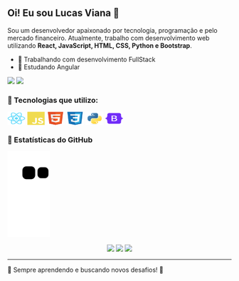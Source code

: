 ## Oi! Eu sou Lucas Viana 👋
Sou um desenvolvedor apaixonado por tecnologia, programação e pelo mercado financeiro. Atualmente, trabalho com desenvolvimento web utilizando **React, JavaScript, HTML, CSS, Python e Bootstrap**.

- 🔭 Trabalhando com desenvolvimento FullStack
- 🌱 Estudando Angular
  
<div style="display: center">
  <img height="160em" src="https://github-readme-stats.vercel.app/api?username=lucasviana20&show_icons=true&theme=dark&include_all_commits=true&count_private=true"/>
  <img height="160em" src="https://github-readme-streak-stats.herokuapp.com/?user=lucasviana20&theme=dark"/>
</div>


### 🚀 Tecnologias que utilizo:
  <div>
    <img align="center" alt="React" height="30" width="40" src="https://raw.githubusercontent.com/devicons/devicon/master/icons/react/react-original.svg">
    <img align="center" alt="JavaScript" height="30" width="40" src="https://raw.githubusercontent.com/devicons/devicon/master/icons/javascript/javascript-plain.svg">
    <img align="center" alt="HTML" height="30" width="40" src="https://raw.githubusercontent.com/devicons/devicon/master/icons/html5/html5-original.svg">
    <img align="center" alt="CSS" height="30" width="40" src="https://raw.githubusercontent.com/devicons/devicon/master/icons/css3/css3-original.svg">
    <img align="center" alt="Python" height="30" width="40" src="https://raw.githubusercontent.com/devicons/devicon/master/icons/python/python-original.svg">
    <img align="center" alt="Bootstrap" height="30" width="40" src="https://raw.githubusercontent.com/devicons/devicon/master/icons/bootstrap/bootstrap-plain.svg">
  </div>

### 🐍 Estatísticas do GitHub
![snake gif](https://github.com/lucasviana20/lucasviana20/blob/output/github-contribution-grid-snake.svg)

 <div align="center">
    <a href="https://www.linkedin.com/in/seu-linkedin" target="_blank"><img src="https://img.shields.io/badge/-LinkedIn-%230077B5?style=for-the-badge&logo=linkedin&logoColor=white" target="_blank"></a>
    <a href="https://github.com/lucasviana20" target="_blank"><img src="https://img.shields.io/badge/-GitHub-181717?style=for-the-badge&logo=github&logoColor=white" target="_blank"></a>
    <a href="mailto:lucasev2002@gmail.com"><img src="https://img.shields.io/badge/-Gmail-%23333?style=for-the-badge&logo=gmail&logoColor=white" target="_blank"></a>
  </div>

---

🔹 Sempre aprendendo e buscando novos desafios! 🚀

